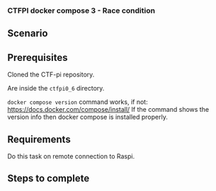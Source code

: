 ### CTFPI docker compose 3 - Race condition

## Scenario



## Prerequisites

Cloned the CTF-pi repository.

Are inside the `ctfpi0_6` directory.

`docker compose version` command works, if not: https://docs.docker.com/compose/install/
If the command shows the version info then docker compose is installed properly.

## Requirements

Do this task on  remote connection to Raspi.



## Steps to complete

